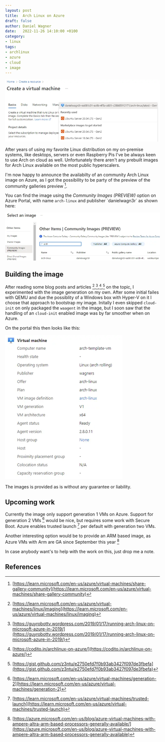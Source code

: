 ```yaml
---
layout: post
title:  Arch Linux on Azure
draft: false
author: Daniel Wagner
date:   2022-11-26 14:10:00 +0100
category:
- linux
tags:
- archlinux
- azure
- cloud
- image
---
```

[![Arch Linux on Azure](/img/20221126/archlinux01.webp)](https://archlinux.org)

After years of using my favorite Linux distribution on my on-premise systems, like desktops, servers or even Raspberry Pis I've be always keen to use Arch on cloud as well. Unfortunately there aren't any prebuilt images for Arch Linux available on the most public hyperscalers.

I'm now happy to announce the availabilty of an community Arch Linux image on Azure, as I got the possibility to be party of the preview of the community galleries preview [^2].

You can find the image using the *Community Images (PREVIEW)* option on Azure Portal, with name `arch-linux` and publisher ´danielwagn3r` as shown here:

[![Community Images](/img/20221126/archlinux03.webp)](https://portal.azure.com/#create/Microsoft.VirtualMachine)

## Building the image

After reading some blog posts and articles [^1],[^5],[^6],[^7] on the topic, I experimented with the image generation on my own. After some initial failes with QEMU and due the possiblity of a Windows box with Hyper-V on it I choose that approach to bootstrap my image. Initally I even skipped `cloud-init` on only packaged the `waagent` in the image, but I soon saw that the handling of an `cloud-init` enabled image was by far smoother when on Azure.

On the portal this then looks like this:

![Virtual machine properties](/img/20221126/archlinux02.webp)

The images is provided as is without any guarantee or liability.

## Upcoming work

Currently the image only support generation 1 VMs on Azure. Support for generation 2 VMs [^3] would be nice, but requires some work with Secure Boot. Azure enables trusted launch [^4] per default with generation two VMs.

Another interesting option would be to provide an ARM based image, as Azure VMs with Arm are GA since September this year [^8]

In case anybody want's to help with the work on this, just drop me a note.

## References

[^1]: [https://learn.microsoft.com/en-us/azure/virtual-machines/linux/imaging](https://learn.microsoft.com/en-us/azure/virtual-machines/linux/imaging)
[^2]: [https://learn.microsoft.com/en-us/azure/virtual-machines/share-gallery-community](https://learn.microsoft.com/en-us/azure/virtual-machines/share-gallery-community)
[^3]: [https://learn.microsoft.com/en-us/azure/virtual-machines/generation-2](https://learn.microsoft.com/en-us/azure/virtual-machines/generation-2)
[^4]: [https://learn.microsoft.com/en-us/azure/virtual-machines/trusted-launch](https://learn.microsoft.com/en-us/azure/virtual-machines/trusted-launch)

[^5]: [https://guyrobottv.wordpress.com/2019/01/17/running-arch-linux-on-microsoft-azure-in-2019/](https://guyrobottv.wordpress.com/2019/01/17/running-arch-linux-on-microsoft-azure-in-2019/)
[^6]: [https://codito.in/archlinux-on-azure/](https://codito.in/archlinux-on-azure/)
[^7]: [https://gist.github.com/z3ntu/e2750efd7f0b93ab3427f097de3fbefa](https://gist.github.com/z3ntu/e2750efd7f0b93ab3427f097de3fbefa)
[^8]: [https://azure.microsoft.com/en-us/blog/azure-virtual-machines-with-ampere-altra-arm-based-processors-generally-available/](https://azure.microsoft.com/en-us/blog/azure-virtual-machines-with-ampere-altra-arm-based-processors-generally-available)